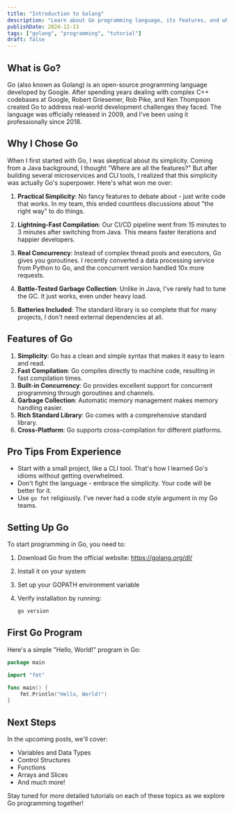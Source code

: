```yaml
---
title: "Introduction to Golang"
description: "Learn about Go programming language, its features, and why you should learn it"
publishDate: 2024-12-13
tags: ["golang", "programming", "tutorial"]
draft: false
---
```


## What is Go?

Go (also known as Golang) is an open-source programming language developed by Google. After spending years dealing with complex C++ codebases at Google, Robert Griesemer, Rob Pike, and Ken Thompson created Go to address real-world development challenges they faced. The language was officially released in 2009, and I've been using it professionally since 2018.

## Why I Chose Go

When I first started with Go, I was skeptical about its simplicity. Coming from a Java background, I thought "Where are all the features?" But after building several microservices and CLI tools, I realized that this simplicity was actually Go's superpower. Here's what won me over:

1. **Practical Simplicity**: No fancy features to debate about - just write code that works. In my team, this ended countless discussions about "the right way" to do things.

2. **Lightning-Fast Compilation**: Our CI/CD pipeline went from 15 minutes to 3 minutes after switching from Java. This means faster iterations and happier developers.

3. **Real Concurrency**: Instead of complex thread pools and executors, Go gives you goroutines. I recently converted a data processing service from Python to Go, and the concurrent version handled 10x more requests.

4. **Battle-Tested Garbage Collection**: Unlike in Java, I've rarely had to tune the GC. It just works, even under heavy load.

5. **Batteries Included**: The standard library is so complete that for many projects, I don't need external dependencies at all.

## Features of Go

1. **Simplicity**: Go has a clean and simple syntax that makes it easy to learn and read.
2. **Fast Compilation**: Go compiles directly to machine code, resulting in fast compilation times.
3. **Built-in Concurrency**: Go provides excellent support for concurrent programming through goroutines and channels.
4. **Garbage Collection**: Automatic memory management makes memory handling easier.
5. **Rich Standard Library**: Go comes with a comprehensive standard library.
6. **Cross-Platform**: Go supports cross-compilation for different platforms.

## Pro Tips From Experience

- Start with a small project, like a CLI tool. That's how I learned Go's idioms without getting overwhelmed.
- Don't fight the language - embrace the simplicity. Your code will be better for it.
- Use `go fmt` religiously. I've never had a code style argument in my Go teams.

## Setting Up Go

To start programming in Go, you need to:

1. Download Go from the official website: <https://golang.org/dl/>
2. Install it on your system
3. Set up your GOPATH environment variable
4. Verify installation by running:

   ```bash
   go version
   ```

## First Go Program

Here's a simple "Hello, World!" program in Go:

```go
package main

import "fmt"

func main() {
    fmt.Println("Hello, World!")
}
```

## Next Steps

In the upcoming posts, we'll cover:

- Variables and Data Types
- Control Structures
- Functions
- Arrays and Slices
- And much more!

Stay tuned for more detailed tutorials on each of these topics as we explore Go programming together!
